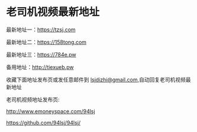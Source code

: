 # 老司机视频最新地址

最新地址一：https://tzsj.com

最新地址二：https://158tong.com

最新地址三：https://784e.pw

备用地址：http://tiexueb.pw

收藏下面地址发布页或发任意邮件到 lsjdizhi@gmail.com,自动回复老司机视频最新地址

老司机视频地址发布页:

http://www.emoneyspace.com/94lsj

https://github.com/94lsj/94lsj/
